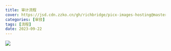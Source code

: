```yaml
---
title: 审计流程
cover: https://jsd.cdn.zzko.cn/gh/richbridge/picx-images-hosting@master/thumbnail/审技.jpg
categories: [审技]
tags: [流程]
date: 2023-09-22
---
```


![](https://img.richfan.site/audit/audit-process.webp)